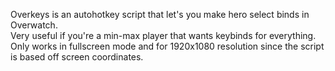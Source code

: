 Overkeys is an autohotkey script that let's you make hero select binds in Overwatch.  
Very useful if you're a min-max player that wants keybinds for everything. 
Only works in fullscreen mode and for 1920x1080 resolution since the script is based off screen coordinates.  

